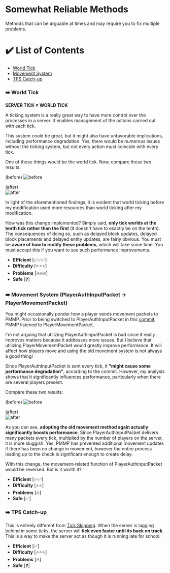 # Somewhat Reliable Methods
Methods that can be arguable at times and may require you to fix multiple problems.

# ✔️ List of Contents
- [World Tick](#%EF%B8%8F-world-tick)
- [Movement System](#%EF%B8%8F-movement-system-playerauthinputpacket---playermovementpacket)
- [TPS Catch-up](#%EF%B8%8F-tps-catch-up)

### ➡️ World Tick
__**SERVER TICK ≠ WORLD TICK**__

A ticking system is a really great way to have more control over the processes in a server. It enables management of the actions carried out with each tick.

This system could be great, but it might also have unfavorable implications, including performance degradation. Yes, there would be numerous issues without the ticking system, but not every action must coincide with every tick.

One of those things would be the world tick. Now, compare these two results:

(before)
![before](https://user-images.githubusercontent.com/63234276/180412244-695a4f69-54e7-42f6-88d1-017edbf6ab83.png)

(after) \
![after](https://user-images.githubusercontent.com/63234276/180412693-c29d3ac2-606c-44a8-bb0d-ab5c2bb9701c.png)

In light of the aforementioned findings, it is evident that world ticking before my modification used more resources than world ticking after my modification.

How was this change implemented? Simply said, **only tick worlds at the tenth tick rather than the first** (it doesn't have to exactly be on the tenth). The consequences of doing so, such as delayed block updates, delayed block placements and delayed entity updates, are fairly obvious. You must be **aware of how to rectify these problems**, which will take some time. You must accept this if you want to see such performance improvements. 

- **Efficient** [✅✅✅]
- **Difficulty** [⭐⭐⭐]
- **Problems** [🔥🔥🔥]
- **Safe** [❓]

### ➡️ Movement System (PlayerAuthInputPacket -> PlayerMovementPacket)
You might occasionally ponder how a player sends movement packets to PMMP. Prior to being switched to PlayerAuthInputPacket in this [commit](https://github.com/pmmp/PocketMine-MP/commit/292827a311a8792718b6405975518ef923a47475), PMMP listened to PlayerMovementPacket. 

I'm not arguing that utilizing PlayerAuthInputPacket is bad since it really improves matters because it addresses more issues. But I believe that utilizing PlayerMovementPacket would greatly improve performance. It will affect how players move and using the old movement system is not always a good thing!

Since PlayerAuthInputPacket is sent every tick, it **"might cause some performance degradation"**, according to the commit. However, my analysis shows that it significantly influences performance, particularly when there are several players present. 

Compare these two results:

(before)
![before](https://user-images.githubusercontent.com/63234276/180415346-98236092-2110-49e7-9607-314aa352e3a7.png)

(after) \
![after](https://user-images.githubusercontent.com/63234276/180415383-eb7f01b4-7ecb-4408-97a6-2724333137ef.png)

As you can see, **adopting the old movement method again actually significantly boosts performance**. Since PlayerAuthInputPacket delivers many packets every tick, multiplied by the number of players on the server, it is more sluggish. Yes, PMMP has prevented additional movement updates if there has been no change in movement, however the entire process leading up to the check is significant enough to create delay.

With this change, the movement-related function of PlayerAuthInputPacket would be reversed. But is it worth it?

- **Efficient** [✅✅]
- **Difficulty** [⭐⭐]
- **Problems** [🔥]
- **Safe** [✅]

### ➡️ TPS Catch-up
This is entirely different from [Tick Skipping](https://github.com/AGTHARN/PMMP-Optimizations/blob/main/UNRELIABLE.md#%EF%B8%8F-tick-skipping). When the server is lagging behind in some ticks, the server will **tick even faster until its back on track**. This is a way to make the server act as though it is running late for school.

- **Efficient** [✅]
- **Difficulty** [⭐⭐⭐]
- **Problems** [🔥]
- **Safe** [❓]